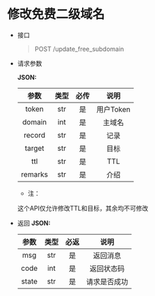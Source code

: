 # 修改免费二级域名
- 接口
    > POST /update_free_subdomain
- 请求参数

    **JSON:**

    |   参数    | 类型  | 必传 |   说明    |
    |:-------:|:---:|:--:|:-------:|
    |  token  | str | 是  | 用户Token |
    | domain  | int | 是  |   主域名   |
    | record  | str | 是  |   记录    |
    | target  | str | 是  |   目标    |
    |   ttl   | str | 是  |   TTL   |
    | remarks | str | 是  |   介绍    |

    - 注：
    
    这个API仅允许修改TTL和目标，其余均不可修改

- 返回
    **JSON:**

    |  参数   |  类型  | 必返 |   说明   |
    |:-----:|:----:|:--:|:------:|
    |  msg  | str  | 是  |  返回消息  |
    | code  | int  | 是  | 返回状态码  |
    | state | str  | 是  | 请求是否成功 |